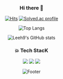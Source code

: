 

<div align=center>

### Hi there 👋
[![Hits](https://hits.seeyoufarm.com/api/count/incr/badge.svg?url=https%3A%2F%2Fgithub.com%2FLeeh9%2F&count_bg=%2379C83D&title_bg=%23555555&icon=&icon_color=%23E7E7E7&title=hits&edge_flat=false)](https://hits.seeyoufarm.com)
[![Solved.ac profile](http://mazassumnida.wtf/api/mini/generate_badge?boj=gusrnss)](https://solved.ac/gusrnss)

![Top Langs](https://github-readme-stats.vercel.app/api/top-langs/?username=Leeh9&layout=compact&theme=dracula)

![Leeh9's GitHub stats](https://github-readme-stats.vercel.app/api?username=Leeh9&show_icons=true&theme=dracula)


### 💥 Tech StacK 
<img src="https://img.shields.io/badge/java-007396?style=for-the-badge&logo=java&logoColor=white"> <img src="https://img.shields.io/badge/html5-E34F26?style=for-the-badge&logo=html5&logoColor=white"> <img src="https://img.shields.io/badge/javascript-F7DF1E?style=for-the-badge&logo=javascript&logoColor=black"> 

![Footer](https://capsule-render.vercel.app/api?type=waving&color=auto&height=200&section=footer)
</div>
